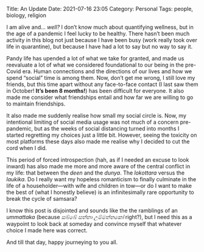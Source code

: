 Title: An Update
Date: 2021-07-16 23:05
Category: Personal
Tags: people, biology, religion

I am alive and... _well?_ I don’t know much about quantifying wellness,
but in the age of a pandemic I feel lucky to be healthy. There hasn’t
been much activity in this blog not just because I have been busy (work
really took over life in quarantine), but because I have had a lot to
say but no way to say it.

Pandy life has upended a lot of what we take for granted, and made us
reevaluate a lot of what we considered foundational to our being in the
pre-Covid era. Human connections and the directions of our lives and how
we spend “social” time is among them. Now, don’t get me wrong, I still
love my friends, but this time apart without any face-to-face contact (I
last saw them in October! **It’s been 8 months!**) has been difficult for
everyone. It also made me consider what friendships entail and how far
we are willing to go to maintain friendships.

It also made me suddenly realise how small my social circle is. Now, my
intentional limiting of social media usage was not much of a concern
pre-pandemic, but as the weeks of social distancing turned into months
I started regretting my choices just a little bit. However, seeing the
toxicity on most platforms these days also made me realise why I decided
to cut the cord when I did.

This period of forced introspection (hah, as if I needed an excuse to look
inward) has also made me more and more aware of the central conflict in my
life: that between the _deen_ and the _dunya_. The _lokottara_ versus the
_laukika_. Do I really want my hopeless romanticism to finally culminate
in the life of a householder—with wife and children in tow—or do I want
to make the best of (what I honestly believe) is an infinitesimally rare
opportunity to break the cycle of samsara?

I know this post is disjointed and sounds like the the ramblings of an
_ummattaka_ (because _සබ්බේ සත්තා උම්මත්තකෝ_ right?), but I need this as a
waypoint to look back at someday and convince myself that whatever choice
I made here was correct.

And till that day, happy journeying to you all.